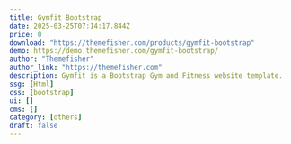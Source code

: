 ```yaml
---
title: Gymfit Bootstrap
date: 2025-03-25T07:14:17.844Z
price: 0
download: "https://themefisher.com/products/gymfit-bootstrap"
demo: https://demo.themefisher.com/gymfit-bootstrap/
author: "Themefisher"
author_link: "https://themefisher.com"
description: Gymfit is a Bootstrap Gym and Fitness website template.
ssg: [Html]
css: [bootstrap]
ui: []
cms: []
category: [others]
draft: false
---
```

